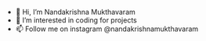 - 👋 Hi, I’m Nandakrishna Mukthavaram
- 👀 I’m interested in coding for projects
- 📫 Follow me on instagram @nandakrishnamukthavaram
<!---
nandakrishnamukthavaram/nandakrishnamukthavaram is a ✨ special ✨ repository because its `README.md` (this file) appears on your GitHub profile.
You can click the Preview link to take a look at your changes.
--->
